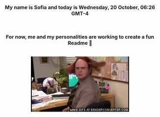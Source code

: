 


<div align="center">
<h3 >My name is Sofia and today is Wednesday, 20 October, 06:26 GMT-4</h3><br>
<h3 >For now, me and my personalities are working to create a fun Readme 👋
</h3><br>
<img src='img/dwight.gif' alt='working...'/>
</div>
